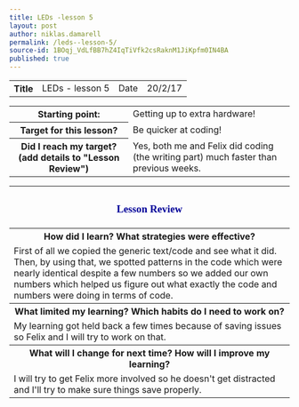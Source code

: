 ```yaml
---
title: LEDs -lesson 5
layout: post
author: niklas.damarell
permalink: /leds--lesson-5/
source-id: 1BOqj_VdLfBB7hZ4IqTiVfk2csRaknM1JiKpfm0IN4BA
published: true
---
```

<table>
  <tr>
    <th>Title</th>
    <td>LEDs - lesson 5</td>
    <td>Date</td>
    <td>20/2/17</td>
  </tr>
</table>


<table>
  <tr>
    <th>Starting point:</th>
    <td>Getting up to extra hardware!</td>
  </tr>
  <tr>
    <th>Target for this lesson?</th>
    <td>Be quicker at coding!</td>
  </tr>
  <tr>
    <th>Did I reach my target? 
(add details to "Lesson Review")</th>
    <td> Yes, both me and Felix did coding (the writing part) much faster than previous weeks.</td>
  </tr>
</table>


<table>
  <tr>
    <th><h3><font face="Trebuchet MS" style="color:#000099;">Lesson Review </font></h3></th>
  </tr>
  <tr>
    <th>How did I learn? What strategies were effective? </th>
  </tr>
  <tr>
    <td>First of all we copied the generic text/code and see what it did. Then, by using that, we spotted patterns in the code which were nearly identical despite a few numbers so we added our own numbers which helped us figure out what exactly the code and numbers were doing in terms of code.</td>
  </tr>
  <tr>
    <th>What limited my learning? Which habits do I need to work on? </th>
  </tr>
  <tr>
    <td>My learning got held back a few times because of saving issues so Felix and I will try to work on that.</td>
  </tr>
  <tr>
    <th>What will I change for next time? How will I improve my learning?</th>
  </tr>
  <tr>
    <td>I will try to get Felix more involved so he doesn't get distracted and I'll try to make sure things save properly.</td>
  </tr>
</table>


